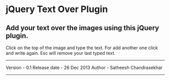 jQuery Text Over Plugin
=======================

Add your text over the images using this jQuery plugin. 
-----------------------

Click on the top of the image and type the text. For add another one click and write again. Esc will remove your last typed text.

---

Version - 0.1
Release date - 26 Dec 2013
Author -  Satheesh Chandrasekhar

---

